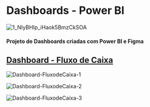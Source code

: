 # Dashboards - Power BI
![1_NIyBHIp_iHaok5BmzCkSOA](https://github.com/Cassiophysics/Dashboards_PowerBI/assets/108491443/30799712-4a2a-4eab-88ba-35c5fca599f8)
#### Projeto de Dashboards criadas com Power BI e Figma

## [Dashboard - Fluxo de Caixa](https://app.powerbi.com/view?r=eyJrIjoiM2VjZTJiZGQtNjIzNS00M2FmLWJjMzMtYTMyZDMwNzI4ODc1IiwidCI6IjJmNTVjZDkzLWFhMzctNGYxNy1hZWI0LTE4NWQwMmY4ZTMxZCJ9)

![Dashboard-FluxodeCaixa-1](https://github.com/Cassiophysics/Dashboards_PowerBI/assets/108491443/3daf58ec-05e9-411f-af67-d086080f2ef2)

![Dashboard-FluxodeCaixa-2](https://github.com/Cassiophysics/Dashboards_PowerBI/assets/108491443/092f1948-8e69-4306-9320-1fe9ab0d7409)

![Dashboard-FluxodeCaixa-3](https://github.com/Cassiophysics/Dashboards_PowerBI/assets/108491443/f153ef5d-f22c-4a83-9ea2-e84aad6dfb02)

